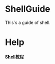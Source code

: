 # ShellGuide
This`s a guide of shell.

# Help
#### [Shell教程](http://www.runoob.com/linux/linux-shell-basic-operators.html)

